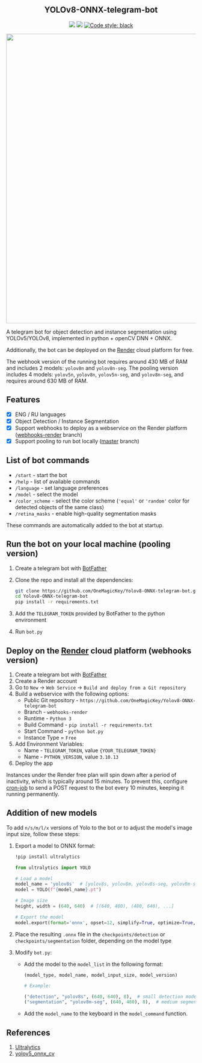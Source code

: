 <h2 align="center">YOLOv8-ONNX-telegram-bot</h2>

<p align="center">
<img src="https://img.shields.io/github/languages/top/OneMagicKey/Yolov8-ONNX-telegram-bot">
<img src ="https://img.shields.io/github/repo-size/OneMagicKey/Yolov8-ONNX-telegram-bot">
<a href="https://github.com/psf/black"><img alt="Code style: black" src="https://img.shields.io/badge/code%20style-black-000000.svg"></a>
</p>

<img width="768" src="images/example.png">

A telegram bot for object detection and instance segmentation using YOLOv5/YOLOv8, 
implemented in python + openCV DNN + ONNX.

Additionally, the bot can be deployed on the [Render](https://render.com) cloud platform 
for free.

The webhook version of the running bot requires around 430 MB of RAM and includes 2 
models: `yolov8n` and `yolov8n-seg`.  The pooling version includes 4 models: `yolov5n`, 
`yolov8n`, `yolov5n-seg`, and `yolov8n-seg`, and requires around 630 MB of RAM.

## Features

- [x] ENG / RU languages
- [x] Object Detection / Instance Segmentation
- [x] Support webhooks to deploy as a webservice on the Render platform ([webhooks-render](https://github.com/OneMagicKey/Yolov8-ONNX-telegram-bot/blob/webhooks-render/) branch)
- [x] Support pooling to run bot locally ([master](https://github.com/OneMagicKey/Yolov8-ONNX-telegram-bot/blob/master/) branch)

## List of bot commands

* `/start` - start the bot
* `/help` - list of available commands
* `/language` - set language preferences
* `/model` - select the model
* `/color_scheme` - select the color scheme (`'equal'` or `'random'` color for detected objects of the same class)
* `/retina_masks` - enable high-quality segmentation masks

These commands are automatically added to the bot at startup.

## Run the bot on your local machine (pooling version)

1) Create a telegram bot with [BotFather](https://telegram.me/BotFather)
2) Clone the repo and install all the dependencies:

   ```bash
   git clone https://github.com/OneMagicKey/Yolov8-ONNX-telegram-bot.git
   cd Yolov8-ONNX-telegram-bot
   pip install -r requirements.txt 
   ```

3) Add the `TELEGRAM_TOKEN` provided by BotFather to the python environment
4) Run `bot.py`

## Deploy on the [Render](https://render.com) cloud platform (webhooks version)

1) Create a telegram bot with [BotFather](https://telegram.me/BotFather)
2) Create a Render account
3) Go to `New` -> `Web Service` -> `Build and deploy from a Git repository`
4) Build a webservice with the following options:
   * Public Git repository - `https://github.com/OneMagicKey/Yolov8-ONNX-telegram-bot`
   * Branch - `webhooks-render`
   * Runtime - `Python 3`
   * Build Command - `pip install -r requirements.txt`
   * Start Command - `python bot.py`
   * Instance Type = `Free`
5) Add Environment Variables:
   * Name - `TELEGRAM_TOKEN`, value `{YOUR_TELEGRAM_TOKEN}`
   * Name - `PYTHON_VERSION`, value `3.10.13`
6) Deploy the app

Instances under the Render free plan will spin down after a period of inactivity, 
which is typically around 15 minutes. To prevent this, configure [cron-job](https://cron-job.org/) 
to send a POST request to the bot every 10 minutes, keeping it running permanently.

## Addition of new models

To add `n/s/m/l/x` versions of Yolo to the bot or to adjust the model's image input size, 
follow these steps:

1) Export a model to ONNX format:

   ```bash
   !pip install ultralytics
   ```
   
   ```python
   from ultralytics import YOLO
   
   # Load a model
   model_name = 'yolov8s'  # [yolov8s, yolov8m, yolov8s-seg, yolov8m-seg, ...]
   model = YOLO(f"{model_name}.pt") 
   
   # Image size
   height, width = (640, 640)  # [(640, 480), (480, 640), ...]
   
   # Export the model
   model.export(format='onnx', opset=12, simplify=True, optimize=True, imgsz=(height, width))
   ```

2) Place the resulting `.onnx` file in the `checkpoints/detection` or `checkpoints/segmentation` 
   folder, depending on the model type
3) Modify `bot.py`:
   * Add the model to the `model_list` in the following format:

      `(model_type, model_name, model_input_size, model_version)`

      ```python
      # Example:

      ("detection", "yolov8s", (640, 640), 8),  # small detection model
      ("segmentation", "yolov8m-seg", (640, 480), 8),  # medium segmentation model with rectangular input size 
      ```

   * Add the `model_name` to the keyboard in the `model_command` function.

## References

1) [Ultralytics](https://github.com/ultralytics/ultralytics)
2) [yolov5_onnx_cv](https://github.com/brucefay1115/yolov5_onnx_cv)
